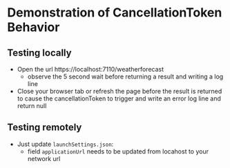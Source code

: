 # Demonstration of CancellationToken Behavior

## Testing locally
- Open the url https://localhost:7110/weatherforecast
	- observe the 5 second wait before returning a result and writing a log line
- Close your browser tab or refresh the page before the result is returned to cause the cancellationToken to trigger and write an error log line and return null

## Testing remotely
- Just update `launchSettings.json`:
	- field `applicationUrl` needs to be updated from locahost to your network url
